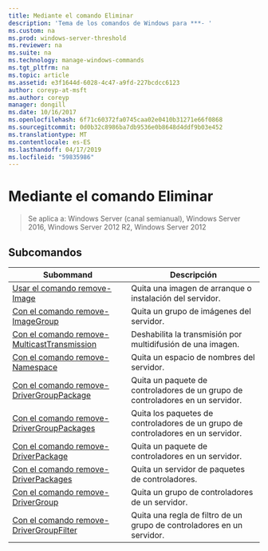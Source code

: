 ```yaml
---
title: Mediante el comando Eliminar
description: 'Tema de los comandos de Windows para ***- '
ms.custom: na
ms.prod: windows-server-threshold
ms.reviewer: na
ms.suite: na
ms.technology: manage-windows-commands
ms.tgt_pltfrm: na
ms.topic: article
ms.assetid: e3f1644d-6028-4c47-a9fd-227bcdcc6123
author: coreyp-at-msft
ms.author: coreyp
manager: dongill
ms.date: 10/16/2017
ms.openlocfilehash: 6f71c60372fa0745caa02e0410b31271e66f0868
ms.sourcegitcommit: 0d0b32c8986ba7db9536e0b8648d4ddf9b03e452
ms.translationtype: MT
ms.contentlocale: es-ES
ms.lasthandoff: 04/17/2019
ms.locfileid: "59835986"
---
```

# <a name="using-the-remove-command"></a>Mediante el comando Eliminar

>Se aplica a: Windows Server (canal semianual), Windows Server 2016, Windows Server 2012 R2, Windows Server 2012

## <a name="subcommands"></a>Subcomandos
|Subommand|Descripción|
|-------|--------|
|[Usar el comando remove-Image](using-the-remove-image-command.md)|Quita una imagen de arranque o instalación del servidor.|
|[Con el comando remove-ImageGroup](using-the-remove-imagegroup-command.md)|Quita un grupo de imágenes del servidor.|
|[Con el comando remove-MulticastTransmission](using-the-remove-multicasttransmission-command.md)|Deshabilita la transmisión por multidifusión de una imagen.|
|[Con el comando remove-Namespace](using-the-remove-namespace-command.md)|Quita un espacio de nombres del servidor.|
|[Con el comando remove-DriverGroupPackage](using-the-remove-drivergrouppackage-command.md)|Quita un paquete de controladores de un grupo de controladores en un servidor.|
|[Con el comando remove-DriverGroupPackages](using-the-remove-drivergrouppackages-command.md)|Quita los paquetes de controladores de un grupo de controladores en un servidor.|
|[Con el comando remove-DriverPackage](using-the-remove-driverpackage-command.md)|Quita un paquete de controladores en un servidor.|
|[Con el comando remove-DriverPackages](using-the-remove-driverpackages-command.md)|Quita un servidor de paquetes de controladores.|
|[Con el comando remove-DriverGroup](using-the-remove-drivergroup-command.md)|Quita un grupo de controladores de un servidor.|
|[Con el comando remove-DriverGroupFilter](using-the-remove-drivergroupfilter-command.md)|Quita una regla de filtro de un grupo de controladores en un servidor.|
